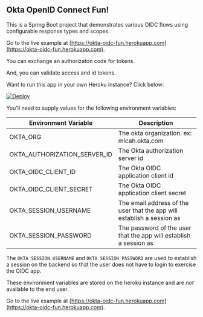 ## Okta OpenID Connect Fun!

This is a Spring Boot project that demonstrates various OIDC flows using
configurable response types and scopes.

Go to the live example at 
[https://okta-oidc-fun.herokuapp.com](https://okta-oidc-fun.herokuapp.com).

You can exchange an authorizaton code for tokens.

And, you can validate access and id tokens.

Want to run this app in your own Heroku instance? Click below:

[![Deploy](https://www.herokucdn.com/deploy/button.svg)](https://heroku.com/deploy)

You'll need to supply values for the following environment variables:

| Environment Variable         | Description                                                                                                           |
|------------------------------|-----------------------------------------------------------------------------------------------------------------------|
| OKTA_ORG                     | The okta organization. ex: micah.okta.com                                                                             |
| OKTA_AUTHORIZATION_SERVER_ID | The Okta authorization server id                                                                                      |
| OKTA_OIDC_CLIENT_ID          | The Okta OIDC application client id                                                                                   |
| OKTA_OIDC_CLIENT_SECRET      | The Okta OIDC application client secret                                                                               |
| OKTA_SESSION_USERNAME        | The email address of the user that the app will establish a session as                                                |
| OKTA_SESSION_PASSWORD        | The password of the user that the app will establish a session as                                                     |

The `OKTA_SESSION_USERNAME` and `OKTA_SESSION_PASSWORD` are used to establish a session
on the backend so that the user does not have to login to exercise the OIDC app.

These environment variables are stored on the heroku instance and are *not* available to the end user.

Go to the live example at 
[https://okta-oidc-fun.herokuapp.com](https://okta-oidc-fun.herokuapp.com).